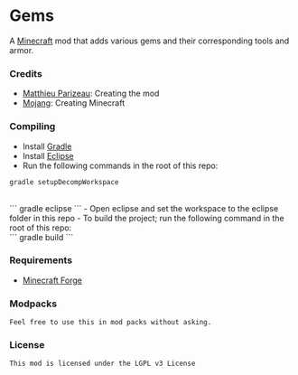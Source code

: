 # Gems

A [Minecraft](http://www.minecraft.net/) mod that adds various gems and their corresponding tools and armor.

### Credits
 - [Matthieu Parizeau](https://github.com/mattparizeau): Creating the mod
 - [Mojang](http://www.mojang.com/): Creating Minecraft
 
### Compiling
 - Install [Gradle](http://www.gradle.org/)
 - Install [Eclipse](http://www.eclipse.org/)
 - Run the following commands in the root of this repo:<br/>
 ```
 gradle setupDecompWorkspace
 ```
 <br/>
 ```
 gradle eclipse
 ```
 - Open eclipse and set the workspace to the eclipse folder in this repo
 - To build the project; run the following command in the root of this repo:<br/>
 ```
 gradle build
 ```
 
### Requirements
 - [Minecraft Forge](http://files.minecraftforge.net/)

### Modpacks
```
Feel free to use this in mod packs without asking.
```

### License
```
This mod is licensed under the LGPL v3 License
```